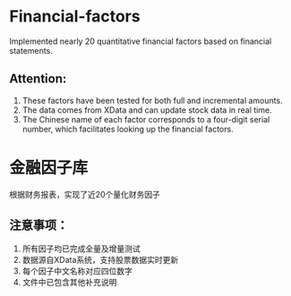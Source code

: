# Financial-factors
Implemented nearly 20 quantitative financial factors based on financial statements.  
## Attention:
1. These factors have been tested for both full and incremental amounts.  
2. The data comes from XData and can update stock data in real time.  
3. The Chinese name of each factor corresponds to a four-digit serial number, which facilitates looking up the financial factors.


# 金融因子库
根据财务报表，实现了近20个量化财务因子
## 注意事项：
1. 所有因子均已完成全量及增量测试  
2. 数据源自XData系统，支持股票数据实时更新  
3. 每个因子中文名称对应四位数字  
4. 文件中已包含其他补充说明  
